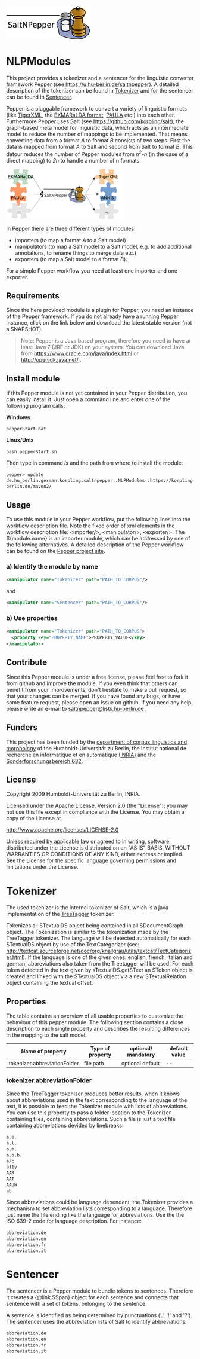 ![SaltNPepper project](./gh-site/img/SaltNPepper_logo2010.png)
# NLPModules
This project provides a tokenizer and a sentencer for the linguistic converter framework Pepper (see https://u.hu-berlin.de/saltnpepper). A detailed description of the tokenizer can be found in [Tokenizer](#details) and for the sentencer can be found in [Sentencer](#details2).

Pepper is a pluggable framework to convert a variety of linguistic formats (like [TigerXML](http://www.ims.uni-stuttgart.de/forschung/ressourcen/werkzeuge/TIGERSearch/doc/html/TigerXML.html), the [EXMARaLDA format](http://www.exmaralda.org/), [PAULA](http://www.sfb632.uni-potsdam.de/paula.html) etc.) into each other. Furthermore Pepper uses Salt (see https://github.com/korpling/salt), the graph-based meta model for linguistic data, which acts as an intermediate model to reduce the number of mappings to be implemented. That means converting data from a format _A_ to format _B_ consists of two steps. First the data is mapped from format _A_ to Salt and second from Salt to format _B_. This detour reduces the number of Pepper modules from _n<sup>2</sup>-n_ (in the case of a direct mapping) to _2n_ to handle a number of n formats.

![n:n mappings via SaltNPepper](./gh-site/img/puzzle.png)

In Pepper there are three different types of modules:
* importers (to map a format _A_ to a Salt model)
* manipulators (to map a Salt model to a Salt model, e.g. to add additional annotations, to rename things to merge data etc.)
* exporters (to map a Salt model to a format _B_).

For a simple Pepper workflow you need at least one importer and one exporter.

## Requirements
Since the here provided module is a plugin for Pepper, you need an instance of the Pepper framework. If you do not already have a running Pepper instance, click on the link below and download the latest stable version (not a SNAPSHOT):

> Note:
> Pepper is a Java based program, therefore you need to have at least Java 7 (JRE or JDK) on your system. You can download Java from https://www.oracle.com/java/index.html or http://openjdk.java.net/ .


## Install module
If this Pepper module is not yet contained in your Pepper distribution, you can easily install it. Just open a command line and enter one of the following program calls:

**Windows**
```
pepperStart.bat 
```

**Linux/Unix**
```
bash pepperStart.sh 
```

Then type in command *is* and the path from where to install the module:
```
pepper> update de.hu_berlin.german.korpling.saltnpepper::NLPModules::https://korpling.german.hu-berlin.de/maven2/
```

## Usage
To use this module in your Pepper workflow, put the following lines into the workflow description file. Note the fixed order of xml elements in the workflow description file: &lt;importer/>, &lt;manipulator/>, &lt;exporter/>. The ${module.name} is an importer module, which can be addressed by one of the following alternatives.
A detailed description of the Pepper workflow can be found on the [Pepper project site](https://u.hu-berlin.de/saltnpepper). 

### a) Identify the module by name

```xml
<manipulator name="Tokenizer" path="PATH_TO_CORPUS"/>
```

and

```xml
<manipulator name="Sentencer" path="PATH_TO_CORPUS"/>
```

### b) Use properties

```xml
<manipulator name="Tokenizer" path="PATH_TO_CORPUS">
  <property key="PROPERTY_NAME">PROPERTY_VALUE</key>
</manipulator>
```

## Contribute
Since this Pepper module is under a free license, please feel free to fork it from github and improve the module. If you even think that others can benefit from your improvements, don't hesitate to make a pull request, so that your changes can be merged.
If you have found any bugs, or have some feature request, please open an issue on github. If you need any help, please write an e-mail to saltnpepper@lists.hu-berlin.de .

## Funders
This project has been funded by the [department of corpus linguistics and morphology](https://www.linguistik.hu-berlin.de/institut/professuren/korpuslinguistik/) of the Humboldt-Universität zu Berlin, the Institut national de recherche en informatique et en automatique ([INRIA](www.inria.fr/en/)) and the [Sonderforschungsbereich 632](https://www.sfb632.uni-potsdam.de/en/). 

## License
  Copyright 2009 Humboldt-Universität zu Berlin, INRIA.

  Licensed under the Apache License, Version 2.0 (the "License");
  you may not use this file except in compliance with the License.
  You may obtain a copy of the License at
 
  http://www.apache.org/licenses/LICENSE-2.0

  Unless required by applicable law or agreed to in writing, software
  distributed under the License is distributed on an "AS IS" BASIS,
  WITHOUT WARRANTIES OR CONDITIONS OF ANY KIND, either express or implied.
  See the License for the specific language governing permissions and
  limitations under the License.


# <a name="details1">Tokenizer</a>
The used tokenizer is the internal tokenizer of Salt, which is a java implementation of the [TreeTagger](http://www.ims.uni-stuttgart.de/projekte/corplex/TreeTagger/) tokenizer.

Tokenizes all STextualDS object being contained in all SDocumentGraph object. The Tokenization is similar to the tokenization made by the TreeTagger tokenizer. The language will be detected automatically for each STextualDS object by use of the TextCategorizer (see: http://textcat.sourceforge.net/doc/org/knallgrau/utils/textcat/TextCategorizer.html). If the language is one of the given ones: english, french, italian and german, abbreviations also taken from the Treetagger will be used. For each token detected in the text given by sTextualDS.getSText an SToken object is created and linked with the STextualDS object via a new STextualRelation object containing the textual offset.

## Properties

The table  contains an overview of all usable properties to customize the behaviour of this pepper module. The following section contains a close description to each single property and describes the resulting differences in the mapping to the salt model.

|Name of property             |	Type of property  | optional/ mandatory	| default value |
|-----------------------------|-------------------|---------------------|---------------|
|tokenizer.abbreviationFolder | file path	      | optional	default | --            |

### tokenizer.abbreviationFolder
Since the TreeTagger tokenizer produces better results, when it knows about abbreviations used in the text corresponding to the language of the text, it is possible to feed the Tokenizer module with lists of abbreviations. You can use this property to pass a folder location to the Tokenizer containing files, containing abbreviations. Such a file is just a text file containing abbreviations devided by linebreaks. 
```
a.e.
a.l.
a.m.
a.o.b.
a/c
a11y
AAR
AAT
AAUW
ab
```

Since abbreviations could be language dependent, the Tokenizer provides a mechanism to set abbreviation lists corresponding to a language. Therefore just name the file ending like the language for abbreviations. Use the the ISO 639-2 code for language description. For instance:
```
abbreviation.de
abbreviation.en
abbreviation.fr
abbreviation.it
```

# <a name="details2">Sentencer</a>
The sentencer is a Pepper module to bundle tokens to sentences. Therefore it creates a {@link SSpan} object for each sentence and connects that sentence with a set of tokens, belonging to the sentence.

A sentence is identified as being determined by punctuations ('.', '!' and '?'). The sentencer uses the abbreviation lists of Salt to identify abbreviations:

```
abbreviation.de
abbreviation.en
abbreviation.fr
abbreviation.it
```
